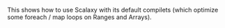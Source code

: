 This shows how to use Scalaxy with its default compilets (which optimize some foreach / map loops on Ranges and Arrays).
